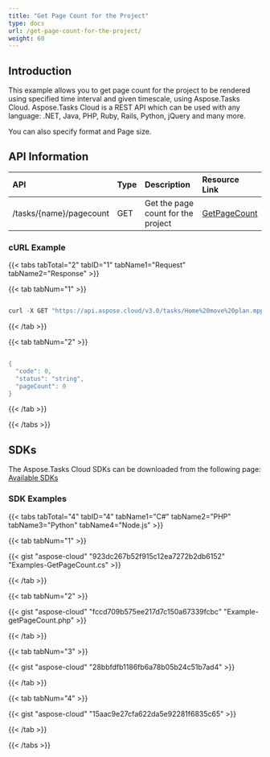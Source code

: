 ```yaml
---
title: "Get Page Count for the Project"
type: docs
url: /get-page-count-for-the-project/
weight: 60
---
```


## **Introduction**
This example allows you to get page count for the project to be rendered using specified time interval and given timescale, using Aspose.Tasks Cloud. Aspose.Tasks Cloud is a REST API which can be used with any language: .NET, Java, PHP, Ruby, Rails, Python, jQuery and many more. 

You can also specify format and Page size.
## **API Information**

|**API**|**Type**|**Description**|**Resource Link**|
| :- | :- | :- | :- |
|/tasks/{name}/pagecount|GET|Get the page count for the project|[GetPageCount](https://apireference.aspose.cloud/tasks/#/TasksDocument/GetPageCount)|
### **cURL Example**
{{< tabs tabTotal="2" tabID="1" tabName1="Request" tabName2="Response" >}}

{{< tab tabNum="1" >}}

```java

curl -X GET "https://api.aspose.cloud/v3.0/tasks/Home%20move%20plan.mpp/pagecount?pageSize=6&presentationFormat=4&timescale=1&startDate=2004-01-01&endDate=2019-01-01" -H "accept: application/json"

```

{{< /tab >}}

{{< tab tabNum="2" >}}

```java

{
  "code": 0,
  "status": "string",
  "pageCount": 0
}
```

{{< /tab >}}

{{< /tabs >}}
## **SDKs**
The Aspose.Tasks Cloud SDKs can be downloaded from the following page: [Available SDKs](/tasks/available-sdks/)
### **SDK Examples**
{{< tabs tabTotal="4" tabID="4" tabName1="C#" tabName2="PHP" tabName3="Python" tabName4="Node.js" >}}

{{< tab tabNum="1" >}}

{{< gist "aspose-cloud" "923dc267b52f915c12ea7272b2db6152" "Examples-GetPageCount.cs" >}}

{{< /tab >}}

{{< tab tabNum="2" >}}

{{< gist "aspose-cloud" "fccd709b575ee217d7c150a67339fcbc" "Example-getPageCount.php" >}}

{{< /tab >}}

{{< tab tabNum="3" >}}

{{< gist "aspose-cloud" "28bbfdfb1186fb6a78b05b24c51b7ad4" >}}

{{< /tab >}}

{{< tab tabNum="4" >}}

{{< gist "aspose-cloud" "15aac9e27cfa622da5e92281f6835c65" >}}

{{< /tab >}}

{{< /tabs >}}

